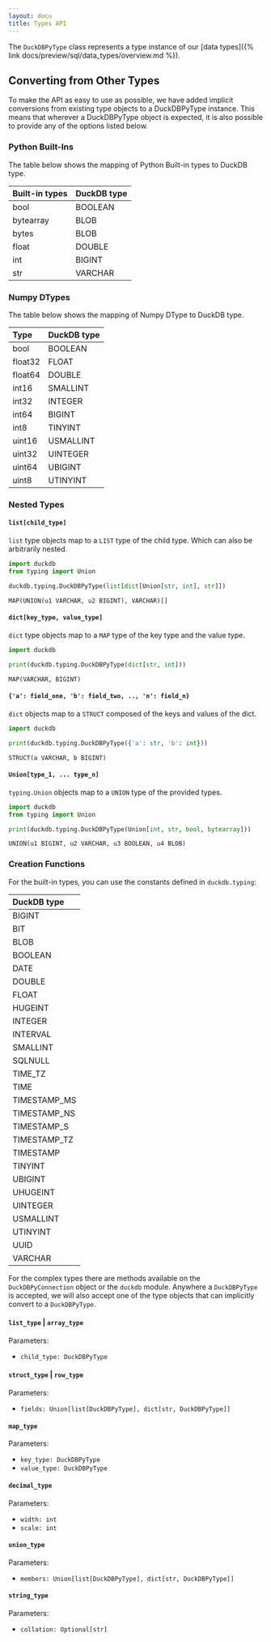 ```yaml
---
layout: docu
title: Types API
---
```


The `DuckDBPyType` class represents a type instance of our [data types]({% link docs/preview/sql/data_types/overview.md %}).

## Converting from Other Types

To make the API as easy to use as possible, we have added implicit conversions from existing type objects to a DuckDBPyType instance.
This means that wherever a DuckDBPyType object is expected, it is also possible to provide any of the options listed below.

### Python Built-Ins

The table below shows the mapping of Python Built-in types to DuckDB type.

<div class="monospace_table"></div>

| Built-in types | DuckDB type |
|:---------------|:------------|
| bool           | BOOLEAN     |
| bytearray      | BLOB        |
| bytes          | BLOB        |
| float          | DOUBLE      |
| int            | BIGINT      |
| str            | VARCHAR     |

### Numpy DTypes

The table below shows the mapping of Numpy DType to DuckDB type.

<div class="monospace_table"></div>

| Type        | DuckDB type |
|:------------|:------------|
| bool        | BOOLEAN     |
| float32     | FLOAT       |
| float64     | DOUBLE      |
| int16       | SMALLINT    |
| int32       | INTEGER     |
| int64       | BIGINT      |
| int8        | TINYINT     |
| uint16      | USMALLINT   |
| uint32      | UINTEGER    |
| uint64      | UBIGINT     |
| uint8       | UTINYINT    |

### Nested Types

#### `list[child_type]`

`list` type objects map to a `LIST` type of the child type.
Which can also be arbitrarily nested.

```python
import duckdb
from typing import Union

duckdb.typing.DuckDBPyType(list[dict[Union[str, int], str]])
```

```text
MAP(UNION(u1 VARCHAR, u2 BIGINT), VARCHAR)[]
```

#### `dict[key_type, value_type]`

`dict` type objects map to a `MAP` type of the key type and the value type.

```python
import duckdb

print(duckdb.typing.DuckDBPyType(dict[str, int]))
```

```text
MAP(VARCHAR, BIGINT)
```

#### `{'a': field_one, 'b': field_two, .., 'n': field_n}`

`dict` objects map to a `STRUCT` composed of the keys and values of the dict.

```python
import duckdb

print(duckdb.typing.DuckDBPyType({'a': str, 'b': int}))
```

```text
STRUCT(a VARCHAR, b BIGINT)
```

#### `Union[type_1, ... type_n]`

`typing.Union` objects map to a `UNION` type of the provided types.

```python
import duckdb
from typing import Union

print(duckdb.typing.DuckDBPyType(Union[int, str, bool, bytearray]))
```

```text
UNION(u1 BIGINT, u2 VARCHAR, u3 BOOLEAN, u4 BLOB)
```

### Creation Functions

For the built-in types, you can use the constants defined in `duckdb.typing`:

<div class="monospace_table"></div>

| DuckDB type    |
|:---------------|
| BIGINT         |
| BIT            |
| BLOB           |
| BOOLEAN        |
| DATE           |
| DOUBLE         |
| FLOAT          |
| HUGEINT        |
| INTEGER        |
| INTERVAL       |
| SMALLINT       |
| SQLNULL        |
| TIME_TZ        |
| TIME           |
| TIMESTAMP_MS   |
| TIMESTAMP_NS   |
| TIMESTAMP_S    |
| TIMESTAMP_TZ   |
| TIMESTAMP      |
| TINYINT        |
| UBIGINT        |
| UHUGEINT       |
| UINTEGER       |
| USMALLINT      |
| UTINYINT       |
| UUID           |
| VARCHAR        |

For the complex types there are methods available on the `DuckDBPyConnection` object or the `duckdb` module.
Anywhere a `DuckDBPyType` is accepted, we will also accept one of the type objects that can implicitly convert to a `DuckDBPyType`.

#### `list_type` | `array_type`

Parameters:

* `child_type: DuckDBPyType`

#### `struct_type` | `row_type`

Parameters:

* `fields: Union[list[DuckDBPyType], dict[str, DuckDBPyType]]`

#### `map_type`

Parameters:

* `key_type: DuckDBPyType`
* `value_type: DuckDBPyType`

#### `decimal_type`

Parameters:

* `width: int`
* `scale: int`

#### `union_type`

Parameters:

* `members: Union[list[DuckDBPyType], dict[str, DuckDBPyType]]`

#### `string_type`

Parameters:

* `collation: Optional[str]`